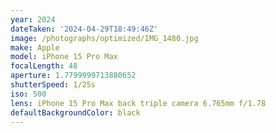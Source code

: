 ```yaml
---
year: 2024
dateTaken: '2024-04-29T18:49:46Z'
image: /photographs/optimized/IMG_1480.jpg
make: Apple
model: iPhone 15 Pro Max
focalLength: 48
aperture: 1.7799999713880652
shutterSpeed: 1/25s
iso: 500
lens: iPhone 15 Pro Max back triple camera 6.765mm f/1.78
defaultBackgroundColor: black
---
```

